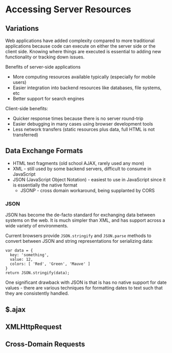 # Accessing Server Resources

## Variations

Web applications have added complexity compared to more traditional
applications because code can execute on either the server side or the client
side. Knowing where things are executed is essential to adding new
functionality or tracking down issues.

Benefits of server-side applications

* More computing resources available typically (especially for mobile users)
* Easier integration into backend resources like databases, file systems, etc
* Better support for search engines

Client-side benefits:

* Quicker response times because there is no server round-trip
* Easier debugging in many cases using browser development tools
* Less network transfers (static resources plus data, full HTML is not transferred)


## Data Exchange Formats

* HTML text fragments (old school AJAX, rarely used any more)
* XML - still used by some backend servers, difficult to consume in JavaScript
* JSON (JavaScript Object Notation) - easiest to use in JavaScript since it is
  essentially the native format
  * JSONP - cross domain workaround, being supplanted by CORS

### JSON

JSON has become the de-facto standard for exchanging data between systems on
the web. It is much simpler than XML, and has support across a wide variety
of environments.

Current browsers provide `JSON.stringify` and `JSON.parse` methods to convert
between JSON and string representations for serializing data:

```javascript.interactive
var data = {
  key: 'something',
  value: 12,
  colors: [ 'Red', 'Green', 'Mauve' ]
}
return JSON.stringify(data);
```

One significant drawback with JSON is that is has no native support for date
values - there are various techniques for formatting dates to text such that
they are consistently handled.

## $.ajax

## XMLHttpRequest

## Cross-Domain Requests


